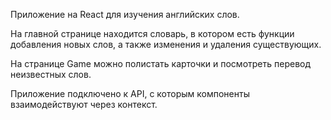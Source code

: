 Приложение на React для изучения английских слов.

На главной странице находится словарь, в котором есть функции добавления новых слов, а также изменения и удаления существующих.

На странице Game можно полистать карточки и посмотреть перевод неизвестных слов.

Приложение подключено к API, с которым компоненты взаимодействуют через контекст.
